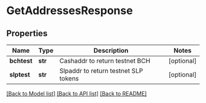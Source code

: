 # GetAddressesResponse

## Properties
Name | Type | Description | Notes
------------ | ------------- | ------------- | -------------
**bchtest** | **str** | Cashaddr to return testnet BCH | [optional] 
**slptest** | **str** | Slpaddr to return testnet SLP tokens | [optional] 

[[Back to Model list]](../README.md#documentation-for-models) [[Back to API list]](../README.md#documentation-for-api-endpoints) [[Back to README]](../README.md)


